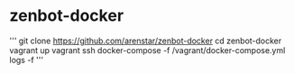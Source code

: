# zenbot-docker

'''
git clone https://github.com/arenstar/zenbot-docker
cd zenbot-docker
vagrant up
vagrant ssh
docker-compose -f /vagrant/docker-compose.yml logs -f
'''
